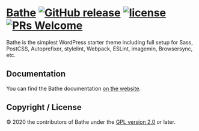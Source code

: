 # [Bathe](https://ixkaito.github.io/bathe/) [![GitHub release](https://img.shields.io/github/v/release/ixkaito/bathe?color=ed64a6)](https://github.com/wp-bathe/bathe/releases) [![license](https://img.shields.io/badge/license-GPL--2.0%2B-orange)](https://github.com/wp-bathe/bathe/blob/master/LICENSE) [![PRs Welcome](https://img.shields.io/badge/PRs-welcome-brightgreen.svg)](https://github.com/ixkaito/bathe/pulls)

Bathe is the simplest WordPress starter theme including full setup for Sass, PostCSS, Autoprefixer, stylelint, Webpack, ESLint, imagemin, Browsersync, etc.

## Documentation

You can find the Bathe documentation [on the website](https://ixkaito.github.io/bathe/).  

## Copyright / License

© 2020 the contributors of Bathe under the [GPL version 2.0](https://raw.githubusercontent.com/wp-bathe/bathe/master/LICENSE) or later.

